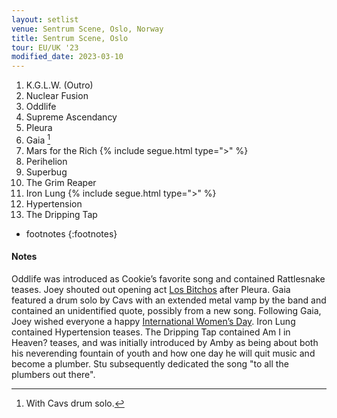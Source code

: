 ```yaml
---
layout: setlist
venue: Sentrum Scene, Oslo, Norway
title: Sentrum Scene, Oslo
tour: EU/UK '23
modified_date: 2023-03-10
---
```


1. K.G.L.W. (Outro)
2. Nuclear Fusion
3. Oddlife
4. Supreme Ascendancy 
5. Pleura
6. Gaia
   [^1]
7. Mars for the Rich
  {% include segue.html type=">" %}
8. Perihelion
9. Superbug
10. The Grim Reaper
11. Iron Lung
   {% include segue.html type=">" %}
12. Hypertension
13. The Dripping Tap

<!--snippet-->

* footnotes
{:footnotes}
[^1]: With Cavs drum solo.

#### Notes

Oddlife was introduced as Cookie’s favorite song and contained Rattlesnake teases. Joey shouted out opening act [Los Bitchos](https://en.wikipedia.org/wiki/Los_Bitchos) after Pleura. Gaia featured a drum solo by Cavs with an extended metal vamp by the band and contained an unidentified quote, possibly from a new song.  Following Gaia, Joey wished everyone a happy [International Women’s Day](https://en.wikipedia.org/wiki/International_Women%27s_Day).  Iron Lung contained Hypertension teases.  The Dripping Tap contained Am I in Heaven? teases, and was initially introduced by Amby as being about both his neverending fountain of youth and how one day he will quit music and become a plumber. Stu subsequently dedicated the song "to all the plumbers out there".
